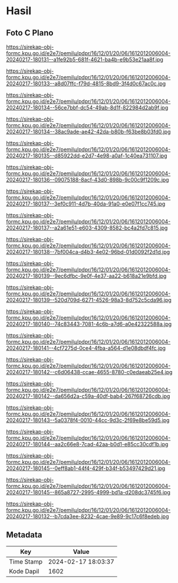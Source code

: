 # Hasil

## Foto C Plano

https://sirekap-obj-formc.kpu.go.id/e2e7/pemilu/pdpr/16/12/01/20/06/1612012006004-20240217-180131--a1fe92b5-681f-4621-ba4b-e9b53e21aa8f.jpg

https://sirekap-obj-formc.kpu.go.id/e2e7/pemilu/pdpr/16/12/01/20/06/1612012006004-20240217-180133--a8d07ffc-f79d-4815-8bd9-3f4d0c67ac0c.jpg

https://sirekap-obj-formc.kpu.go.id/e2e7/pemilu/pdpr/16/12/01/20/06/1612012006004-20240217-180134--56ce7bbf-dc54-49ab-8d1f-822984d2ab9f.jpg

https://sirekap-obj-formc.kpu.go.id/e2e7/pemilu/pdpr/16/12/01/20/06/1612012006004-20240217-180134--38ac9ade-ae42-42da-b80b-f63be8b03fd0.jpg

https://sirekap-obj-formc.kpu.go.id/e2e7/pemilu/pdpr/16/12/01/20/06/1612012006004-20240217-180135--d85922dd-e2d7-4e98-a0af-1c40ea731107.jpg

https://sirekap-obj-formc.kpu.go.id/e2e7/pemilu/pdpr/16/12/01/20/06/1612012006004-20240217-180136--09075188-8acf-43d0-898b-9c00c9f1209c.jpg

https://sirekap-obj-formc.kpu.go.id/e2e7/pemilu/pdpr/16/12/01/20/06/1612012006004-20240217-180137--3ef0c911-4d7b-40da-91a0-e0e07f1cc745.jpg

https://sirekap-obj-formc.kpu.go.id/e2e7/pemilu/pdpr/16/12/01/20/06/1612012006004-20240217-180137--a2a61e51-e603-4309-8582-bc4a2fd7c815.jpg

https://sirekap-obj-formc.kpu.go.id/e2e7/pemilu/pdpr/16/12/01/20/06/1612012006004-20240217-180138--7bf004ca-d4b3-4e02-96bd-01d0092f2d1d.jpg

https://sirekap-obj-formc.kpu.go.id/e2e7/pemilu/pdpr/16/12/01/20/06/1612012006004-20240217-180139--9ec6dfbc-9e0f-4e37-aa22-b618a21e9bfd.jpg

https://sirekap-obj-formc.kpu.go.id/e2e7/pemilu/pdpr/16/12/01/20/06/1612012006004-20240217-180139--520d709d-6271-4526-98a3-8d752c5cda96.jpg

https://sirekap-obj-formc.kpu.go.id/e2e7/pemilu/pdpr/16/12/01/20/06/1612012006004-20240217-180140--74c83443-7081-4c6b-a7d6-a0e42322588a.jpg

https://sirekap-obj-formc.kpu.go.id/e2e7/pemilu/pdpr/16/12/01/20/06/1612012006004-20240217-180141--4cf7275d-0ce4-4fba-a564-d1e08dbdf4fc.jpg

https://sirekap-obj-formc.kpu.go.id/e2e7/pemilu/pdpr/16/12/01/20/06/1612012006004-20240217-180142--c6d06438-ccae-4655-8780-c0edaeab25e4.jpg

https://sirekap-obj-formc.kpu.go.id/e2e7/pemilu/pdpr/16/12/01/20/06/1612012006004-20240217-180142--da656d2a-c59a-40df-bab4-267f68726cdb.jpg

https://sirekap-obj-formc.kpu.go.id/e2e7/pemilu/pdpr/16/12/01/20/06/1612012006004-20240217-180143--5a0378f4-0010-44cc-9d3c-2f69e8be59d5.jpg

https://sirekap-obj-formc.kpu.go.id/e2e7/pemilu/pdpr/16/12/01/20/06/1612012006004-20240217-180144--aa2c66e8-7cad-42aa-b0d1-e85cc30cdf1b.jpg

https://sirekap-obj-formc.kpu.go.id/e2e7/pemilu/pdpr/16/12/01/20/06/1612012006004-20240217-180145--0eff8ab1-44f4-429f-b34f-b53497429d21.jpg

https://sirekap-obj-formc.kpu.go.id/e2e7/pemilu/pdpr/16/12/01/20/06/1612012006004-20240217-180145--865a8727-2995-4999-bd1a-d208dc3745f6.jpg

https://sirekap-obj-formc.kpu.go.id/e2e7/pemilu/pdpr/16/12/01/20/06/1612012006004-20240217-180132--b7cda3ee-8232-4cae-9e89-9c17c6f8edeb.jpg


## Metadata

| Key        | Value               |
| ---------- | ------------------- |
| Time Stamp | 2024-02-17 18:03:37 |
| Kode Dapil | 1602                |



